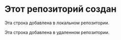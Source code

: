 # Этот репозиторий создан
 
 Эта строка добавлена в локальном репозитории.
 
 Эта строка добавлена в удаленном репозитории.
